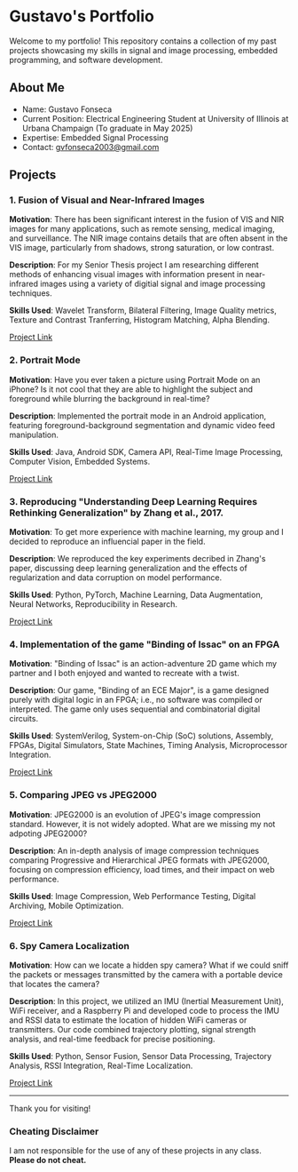 # Gustavo's Portfolio
Welcome to my portfolio! This repository contains a collection of my past projects showcasing my skills in signal and image processing, embedded programming, and software development.

## About Me
- Name: Gustavo Fonseca
- Current Position: Electrical Engineering Student at University of Illinois at Urbana Champaign (To graduate in May 2025)
- Expertise: Embedded Signal Processing
- Contact: gvfonseca2003@gmail.com

## Projects
### 1. Fusion of Visual and Near-Infrared Images
**Motivation**: There has been significant interest in the fusion of VIS and NIR images for many applications, such as remote sensing, medical imaging, and surveillance. The NIR image contains details that are often absent in the VIS image, particularly from shadows, strong saturation, or low contrast.

**Description**: For my Senior Thesis project I am researching different methods of enhancing visual images with information present in near-infrared images using a variety of digitial signal and image processing techniques. 

**Skills Used**: Wavelet Transform, Bilateral Filtering, Image Quality metrics, Texture and Contrast Tranferring, Histogram Matching, Alpha Blending.  

[Project Link](./Portrait_Mode)

### 2. Portrait Mode
**Motivation**: Have you ever taken a picture using Portrait Mode on an iPhone? Is it not cool that they are able to highlight the subject and foreground while blurring the background in real-time?

**Description**: Implemented the portrait mode in an Android application, featuring foreground-background segmentation and dynamic video feed manipulation. 

**Skills Used**: Java, Android SDK, Camera API, Real-Time Image Processing, Computer Vision, Embedded Systems.  

[Project Link](./Portrait_Mode)
 
### 3. Reproducing "Understanding Deep Learning Requires Rethinking Generalization" by Zhang et al., 2017.
**Motivation**: To get more experience with machine learning, my group and I decided to reproduce an influencial paper in the field.

**Description**: We reproduced the key experiments decribed in Zhang's paper, discussing deep learning generalization and the effects of regularization and data corruption on model performance.  

**Skills Used**: Python, PyTorch, Machine Learning, Data Augmentation, Neural Networks, Reproducibility in Research.  

[Project Link](./CNN_Reproducibility_Challenge)

### 4. Implementation of the game "Binding of Issac" on an FPGA
**Motivation**: "Binding of Issac" is an action-adventure 2D game which my partner and I both enjoyed and wanted to recreate with a twist.

**Description**: Our game, "Binding of an ECE Major", is a game designed purely with digital logic in an FPGA; i.e., no software was compiled or interpreted. The game only uses sequential and combinatorial digital circuits. 

**Skills Used**: SystemVerilog, System-on-Chip (SoC) solutions, Assembly, FPGAs, Digital Simulators, State Machines, Timing Analysis, Microprocessor Integration.  

[Project Link](./Digital_Systems_Labs)

### 5. Comparing JPEG vs JPEG2000
**Motivation**: JPEG2000 is an evolution of JPEG's image compression standard. However, it is not widely adopted. What are we missing my not adpoting JPEG2000?

**Description**: An in-depth analysis of image compression techniques comparing Progressive and Hierarchical JPEG formats with JPEG2000, focusing on compression efficiency, load times, and their impact on web performance.  

**Skills Used**: Image Compression, Web Performance Testing, Digital Archiving, Mobile Optimization.  

[Project Link](./JPEG_Comparison)

### 6. Spy Camera Localization
**Motivation**: How can we locate a hidden spy camera? What if we could sniff the packets or messages transmitted by the camera with a portable device that locates the camera?

**Description**: In this project, we utilized an IMU (Inertial Measurement Unit), WiFi receiver, and a Raspberry Pi and developed code to process the IMU and RSSI data to estimate the location of hidden WiFi cameras or transmitters. Our code combined trajectory plotting, signal strength analysis, and real-time feedback for precise positioning.  

**Skills Used**: Python, Sensor Fusion, Sensor Data Processing, Trajectory Analysis, RSSI Integration, Real-Time Localization.  

[Project Link](./Spy_Camera_Localization)



---

Thank you for visiting!

### Cheating Disclaimer
I am not responsible for the use of any of these projects in any class. **Please do not cheat.**

